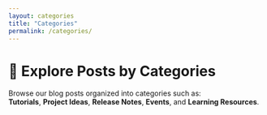 ```yaml
---
layout: categories
title: "Categories"
permalink: /categories/
---
```


# 📂 Explore Posts by Categories

Browse our blog posts organized into categories such as:  
**Tutorials**, **Project Ideas**, **Release Notes**, **Events**, and **Learning Resources**.
